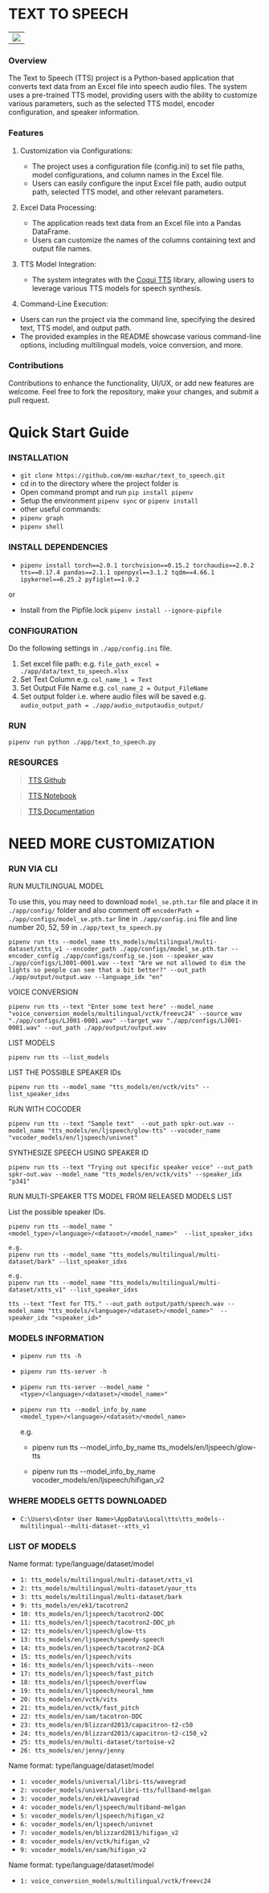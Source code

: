 # TEXT TO SPEECH

<table style="width:100%" align="center">
  <tr>
    <td><img src="https://i.imgur.com/Ku7jCo0.jpg"/></td>
  </tr>
</table>

### Overview

The Text to Speech (TTS) project is a Python-based application that converts text data from an Excel file into speech audio files. The system uses a pre-trained TTS model, providing users with the ability to customize various parameters, such as the selected TTS model, encoder configuration, and speaker information.

### Features

1. Customization via Configurations:

   - The project uses a configuration file (config.ini) to set file paths, model configurations, and column names in the Excel file.
   - Users can easily configure the input Excel file path, audio output path, selected TTS model, and other relevant parameters.

2. Excel Data Processing:

   - The application reads text data from an Excel file into a Pandas DataFrame.
   - Users can customize the names of the columns containing text and output file names.

3. TTS Model Integration:

   - The system integrates with the [Coqui TTS](https://github.com/coqui-ai/TTS) library, allowing users to leverage various TTS models for speech synthesis.

4. Command-Line Execution:

- Users can run the project via the command line, specifying the desired text, TTS model, and output path.
- The provided examples in the README showcase various command-line options, including multilingual models, voice conversion, and more.

### Contributions

Contributions to enhance the functionality, UI/UX, or add new features are welcome. Feel free to fork the repository, make your changes, and submit a pull request.

# Quick Start Guide

### INSTALLATION

- `git clone https://github.com/mm-mazhar/text_to_speech.git`
- cd in to the directory where the project folder is
- Open command prompt and run `pip install pipenv`
- Setup the environment `pipenv sync` or `pipenv install`
- other useful commands:
- `pipenv graph`
- `pipenv shell`

### INSTALL DEPENDENCIES

- `pipenv install torch==2.0.1 torchvision==0.15.2 torchaudio==2.0.2 tts==0.17.4 pandas==2.1.1 openpyxl==3.1.2 tqdm==4.66.1 ipykernel==6.25.2 pyfiglet==1.0.2`

or

- Install from the Pipfile.lock `pipenv install --ignore-pipfile`

### CONFIGURATION

Do the following settings in `./app/config.ini` file.

1.  Set excel file path: e.g. `file_path_excel = ./app/data/text_to_speech.xlsx`
2.  Set Text Column e.g. `col_name_1 = Text`
3.  Set Output File Name e.g. `col_name_2 = Output_FileName`
4.  Set output folder i.e. where audio files will be saved e.g. `audio_output_path = ./app/audio_outputaudio_output/`

### RUN

    pipenv run python ./app/text_to_speech.py

### RESOURCES

> [TTS Github](https://github.com/coqui-ai/TTS)

> [TTS Notebook](https://github.com/coqui-ai/TTS/blob/dev/notebooks/Tutorial_1_use-pretrained-TTS.ipynb)

> [TTS Documentation](https://tts.readthedocs.io/en/latest/inference.html)

# NEED MORE CUSTOMIZATION

### RUN VIA CLI

RUN MULTILINGUAL MODEL

To use this, you may need to download `model_se.pth.tar` file and place it in `./app/config/` folder and also comment off `encoderPath = ./app/configs/model_se.pth.tar` line in `./app/config.ini` file and line number 20, 52, 59 in `./app/text_to_speech.py`

`pipenv run tts --model_name tts_models/multilingual/multi-dataset/xtts_v1 --encoder_path ./app/configs/model_se.pth.tar --encoder_config ./app/configs/config_se.json --speaker_wav ./app/configs/LJ001-0001.wav --text "Are we not allowed to dim the lights so people can see that a bit better?" --out_path ./app/output/output.wav --language_idx "en"`

VOICE CONVERSION

`pipenv run tts --text "Enter some text here" --model_name "voice_conversion_models/multilingual/vctk/freevc24" --source_wav "./app/configs/LJ001-0001.wav" --target_wav "./app/configs/LJ001-0001.wav" --out_path ./app/output/output.wav`

LIST MODELS

`pipenv run tts --list_models`

LIST THE POSSIBLE SPEAKER IDs

`pipenv run tts --model_name "tts_models/en/vctk/vits" --list_speaker_idxs`

RUN WITH COCODER

`pipenv run tts --text "Sample text"  --out_path spkr-out.wav --model_name "tts_models/en/ljspeech/glow-tts" --vocoder_name "vocoder_models/en/ljspeech/univnet"`

SYNTHESIZE SPEECH USING SPEAKER ID

`pipenv run tts --text "Trying out specific speaker voice" --out_path spkr-out.wav --model_name "tts_models/en/vctk/vits" --speaker_idx "p341"`

RUN MULTI-SPEAKER TTS MODEL FROM RELEASED MODELS LIST

List the possible speaker IDs.

`pipenv run tts --model_name "<model_type>/<language>/<dataset>/<model_name>"  --list_speaker_idxs`

    e.g.
    pipenv run tts --model_name "tts_models/multilingual/multi-dataset/bark" --list_speaker_idxs

    e.g.
    pipenv run tts --model_name "tts_models/multilingual/multi-dataset/xtts_v1" --list_speaker_idxs

    tts --text "Text for TTS." --out_path output/path/speech.wav --model_name "tts_models/<language>/<dataset>/<model_name>"  --speaker_idx "<speaker_id>"

### MODELS INFORMATION

- `pipenv run tts -h`

- `pipenv run tts-server -h`

- `pipenv run tts-server --model_name "<type>/<language>/<dataset>/<model_name>"`

- `pipenv run tts --model_info_by_name <model_type>/<language>/<dataset>/<model_name>`

  e.g.

  - pipenv run tts --model_info_by_name tts_models/en/ljspeech/glow-tts

  - pipenv run tts --model_info_by_name vocoder_models/en/ljspeech/hifigan_v2

### WHERE MODELS GETTS DOWNLOADED

- `C:\Users\<Enter User Name>\AppData\Local\tts\tts_models--multilingual--multi-dataset--xtts_v1`

### LIST OF MODELS

Name format: type/language/dataset/model

- `1: tts_models/multilingual/multi-dataset/xtts_v1`
- `2: tts_models/multilingual/multi-dataset/your_tts`
- `3: tts_models/multilingual/multi-dataset/bark`
- `9: tts_models/en/ek1/tacotron2`
- `10: tts_models/en/ljspeech/tacotron2-DDC`
- `11: tts_models/en/ljspeech/tacotron2-DDC_ph`
- `12: tts_models/en/ljspeech/glow-tts`
- `13: tts_models/en/ljspeech/speedy-speech`
- `14: tts_models/en/ljspeech/tacotron2-DCA`
- `15: tts_models/en/ljspeech/vits`
- `16: tts_models/en/ljspeech/vits--neon`
- `17: tts_models/en/ljspeech/fast_pitch`
- `18: tts_models/en/ljspeech/overflow`
- `19: tts_models/en/ljspeech/neural_hmm`
- `20: tts_models/en/vctk/vits`
- `21: tts_models/en/vctk/fast_pitch`
- `22: tts_models/en/sam/tacotron-DDC`
- `23: tts_models/en/blizzard2013/capacitron-t2-c50`
- `24: tts_models/en/blizzard2013/capacitron-t2-c150_v2`
- `25: tts_models/en/multi-dataset/tortoise-v2`
- `26: tts_models/en/jenny/jenny`

Name format: type/language/dataset/model

- `1: vocoder_models/universal/libri-tts/wavegrad`
- `2: vocoder_models/universal/libri-tts/fullband-melgan`
- `3: vocoder_models/en/ek1/wavegrad`
- `4: vocoder_models/en/ljspeech/multiband-melgan`
- `5: vocoder_models/en/ljspeech/hifigan_v2`
- `6: vocoder_models/en/ljspeech/univnet`
- `7: vocoder_models/en/blizzard2013/hifigan_v2`
- `8: vocoder_models/en/vctk/hifigan_v2`
- `9: vocoder_models/en/sam/hifigan_v2`

Name format: type/language/dataset/model

- `1: voice_conversion_models/multilingual/vctk/freevc24`

